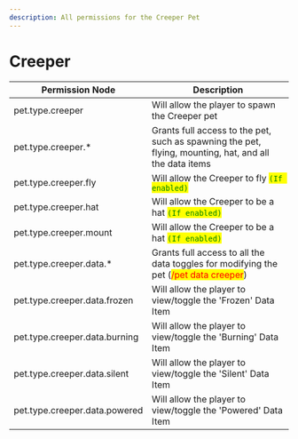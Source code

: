 ```yaml
---
description: All permissions for the Creeper Pet
---
```



# Creeper
| Permission Node | Description |
| - | - |
| pet.type.creeper | Will allow the player to spawn the Creeper pet |
| pet.type.creeper.* | Grants full access to the pet, such as spawning the pet, flying, mounting, hat, and all the data items |
| pet.type.creeper.fly | Will allow the Creeper to fly <mark style="color:green;">`(If enabled)`</mark> |
| pet.type.creeper.hat | Will allow the Creeper to be a hat <mark style="color:green;">`(If enabled)`</mark> |
| pet.type.creeper.mount | Will allow the Creeper to be a hat <mark style="color:green;">`(If enabled)`</mark> |
| pet.type.creeper.data.* | Grants full access to all the data toggles for modifying the pet (<mark style="color:red;">/pet data creeper</mark>) |
| pet.type.creeper.data.frozen | Will allow the player to view/toggle the 'Frozen' Data Item |
| pet.type.creeper.data.burning | Will allow the player to view/toggle the 'Burning' Data Item |
| pet.type.creeper.data.silent | Will allow the player to view/toggle the 'Silent' Data Item |
| pet.type.creeper.data.powered | Will allow the player to view/toggle the 'Powered' Data Item |

